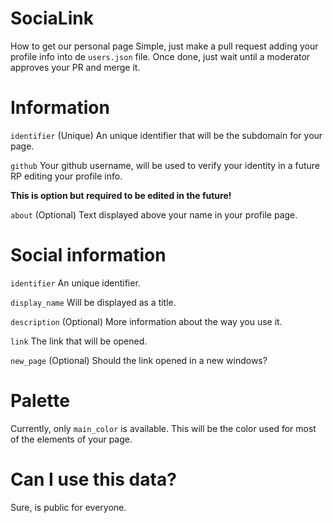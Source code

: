 # SociaLink

How to get our personal page
Simple, just make a pull request adding your profile info into de ``users.json`` file. Once done, just wait until a moderator approves your PR and merge it.

# Information

``identifier`` (Unique) An unique identifier that will be the subdomain for your page.

``github`` Your github username, will be used to verify your identity in a future RP editing your profile info.

**This is option but required to be edited in the future!**

``about`` (Optional) Text displayed above your name in your profile page.

# Social information

``identifier`` An unique identifier.

``display_name`` Will be displayed as a title.

``description`` (Optional) More information about the way you use it.

``link`` The link that will be opened.

``new_page`` (Optional) Should the link opened in a new windows?

# Palette

Currently, only ``main_color`` is available. This will be the color used for most of the elements of your page.

# Can I use this data?

Sure, is public for everyone.
